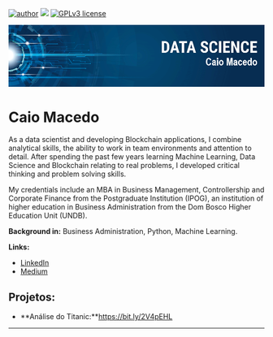 [![author](https://img.shields.io/badge/author-caioj-red.svg)](https://www.linkedin.com/in/caiojmacedo) [![](https://img.shields.io/badge/python-3.7+-blue.svg)](https://www.python.org/downloads/release/python-365/) [![GPLv3 license](https://img.shields.io/badge/License-GPLv3-blue.svg)](http://perso.crans.org/besson/LICENSE.html)

<p align="center">
  <img src="banner2.png" >
</p>

# Caio Macedo


As a data scientist and developing Blockchain applications, I combine analytical skills, the ability to work in team environments and attention to detail. After spending the past few years learning Machine Learning, Data Science and Blockchain relating to real problems, I developed critical thinking and problem solving skills.

My credentials include an MBA in Business Management, Controllership and Corporate Finance from the Postgraduate Institution (IPOG), an institution of higher education in Business Administration from the Dom Bosco Higher Education Unit (UNDB).

**Background in:** Business Administration, Python, Machine Learning.

**Links:**
* [LinkedIn](https://www.linkedin.com/in/caiojmacedo)
* [Medium](https://www.medium.com)


## Projetos:


* **Análise do Titanic:**https://bit.ly/2V4pEHL


---





